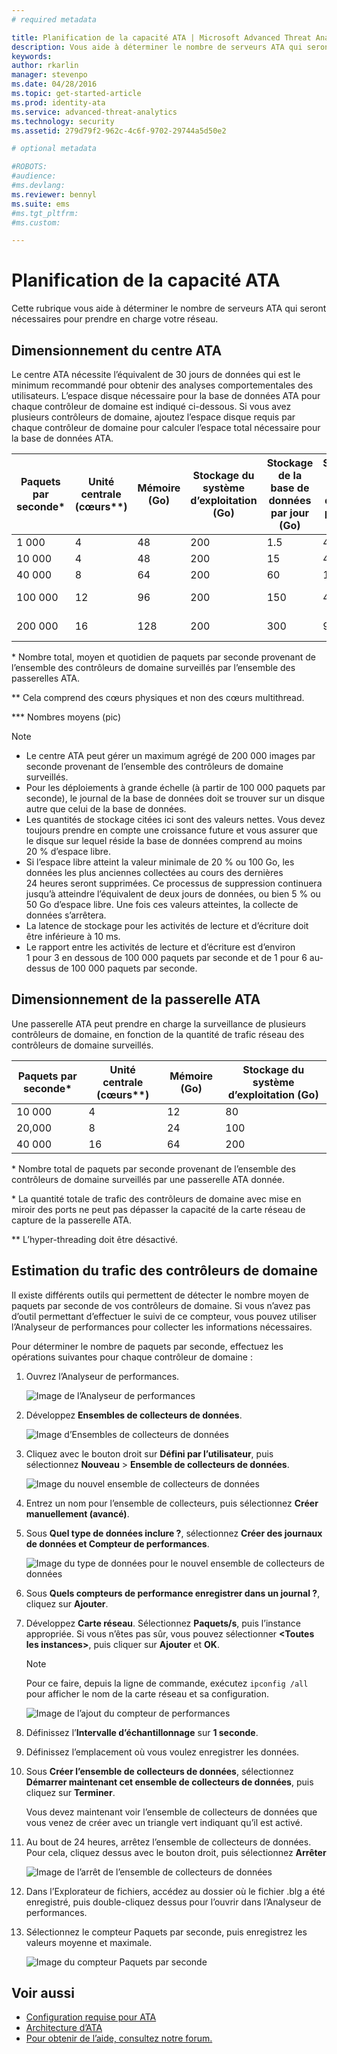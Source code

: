 ```yaml
---
# required metadata

title: Planification de la capacité ATA | Microsoft Advanced Threat Analytics
description: Vous aide à déterminer le nombre de serveurs ATA qui seront nécessaires pour prendre en charge votre réseau
keywords:
author: rkarlin
manager: stevenpo
ms.date: 04/28/2016
ms.topic: get-started-article
ms.prod: identity-ata
ms.service: advanced-threat-analytics
ms.technology: security
ms.assetid: 279d79f2-962c-4c6f-9702-29744a5d50e2

# optional metadata

#ROBOTS:
#audience:
#ms.devlang:
ms.reviewer: bennyl
ms.suite: ems
#ms.tgt_pltfrm:
#ms.custom:

---
```


# Planification de la capacité ATA
Cette rubrique vous aide à déterminer le nombre de serveurs ATA qui seront nécessaires pour prendre en charge votre réseau.

## Dimensionnement du centre ATA
Le centre ATA nécessite l’équivalent de 30 jours de données qui est le minimum recommandé pour obtenir des analyses comportementales des utilisateurs. L’espace disque nécessaire pour la base de données ATA pour chaque contrôleur de domaine est indiqué ci-dessous. Si vous avez plusieurs contrôleurs de domaine, ajoutez l’espace disque requis par chaque contrôleur de domaine pour calculer l’espace total nécessaire pour la base de données ATA.

|Paquets par seconde&#42;|Unité centrale (cœurs&#42;&#42;)|Mémoire (Go)|Stockage du système d’exploitation (Go)|Stockage de la base de données par jour (Go)|Stockage de la base de données par mois (Go)|E/S par seconde&#42;&#42;&#42;|
|---------------------------|-------------------------|---------------|-------------------|---------------------------------|-----------------------------------|-----------------------------------|
|1 000|4|48|200|1.5|45|30 (100)
|10 000|4|48|200|15|450|200 (300)
|40 000|8|64|200|60|1 800|500 (1,000)
|100 000|12|96|200|150|4,500|1 000 (1 500)
|200 000|16|128|200|300|9 000|2 000 (2 500)
&#42; Nombre total, moyen et quotidien de paquets par seconde provenant de l’ensemble des contrôleurs de domaine surveillés par l’ensemble des passerelles ATA.

&#42;&#42; Cela comprend des cœurs physiques et non des cœurs multithread.

&#42;&#42;&#42; Nombres moyens (pic)
> [!NOTE]
> -   Le centre ATA peut gérer un maximum agrégé de 200 000 images par seconde provenant de l’ensemble des contrôleurs de domaine surveillés.
> -   Pour les déploiements à grande échelle (à partir de 100 000 paquets par seconde), le journal de la base de données doit se trouver sur un disque autre que celui de la base de données.
> -   Les quantités de stockage citées ici sont des valeurs nettes. Vous devez toujours prendre en compte une croissance future et vous assurer que le disque sur lequel réside la base de données comprend au moins 20 % d’espace libre.
> -   Si l’espace libre atteint la valeur minimale de 20 % ou 100 Go, les données les plus anciennes collectées au cours des dernières 24 heures seront supprimées. Ce processus de suppression continuera jusqu’à atteindre l’équivalent de deux jours de données, ou bien 5 % ou 50 Go d’espace libre. Une fois ces valeurs atteintes, la collecte de données s’arrêtera.
> -  La latence de stockage pour les activités de lecture et d’écriture doit être inférieure à 10 ms.
> -  Le rapport entre les activités de lecture et d’écriture est d’environ 1 pour 3 en dessous de 100 000 paquets par seconde et de 1 pour 6 au-dessus de 100 000 paquets par seconde.

## Dimensionnement de la passerelle ATA
Une passerelle ATA peut prendre en charge la surveillance de plusieurs contrôleurs de domaine, en fonction de la quantité de trafic réseau des contrôleurs de domaine surveillés.

|Paquets par seconde&#42;|Unité centrale (cœurs&#42;&#42;)|Mémoire (Go)|Stockage du système d’exploitation (Go)|
|---------------------------|-------------------------|---------------|-------------------|
|10 000|4|12|80|
|20,000|8|24|100|
|40 000|16|64|200|
&#42; Nombre total de paquets par seconde provenant de l’ensemble des contrôleurs de domaine surveillés par une passerelle ATA donnée.

&#42; La quantité totale de trafic des contrôleurs de domaine avec mise en miroir des ports ne peut pas dépasser la capacité de la carte réseau de capture de la passerelle ATA.

&#42;&#42; L’hyper-threading doit être désactivé.

## Estimation du trafic des contrôleurs de domaine
Il existe différents outils qui permettent de détecter le nombre moyen de paquets par seconde de vos contrôleurs de domaine. Si vous n’avez pas d’outil permettant d’effectuer le suivi de ce compteur, vous pouvez utiliser l’Analyseur de performances pour collecter les informations nécessaires.

Pour déterminer le nombre de paquets par seconde, effectuez les opérations suivantes pour chaque contrôleur de domaine :

1.  Ouvrez l’Analyseur de performances.

    ![Image de l’Analyseur de performances](media/ATA-traffic-estimation-1.png)

2.  Développez **Ensembles de collecteurs de données**.

    ![Image d’Ensembles de collecteurs de données](media/ATA-traffic-estimation-2.png)

3.  Cliquez avec le bouton droit sur **Défini par l’utilisateur**, puis sélectionnez **Nouveau** &gt; **Ensemble de collecteurs de données**.

    ![Image du nouvel ensemble de collecteurs de données](media/ATA-traffic-estimation-3.png)

4.  Entrez un nom pour l’ensemble de collecteurs, puis sélectionnez **Créer manuellement (avancé)**.

5.  Sous **Quel type de données inclure ?**, sélectionnez **Créer des journaux de données et Compteur de performances**.

    ![Image du type de données pour le nouvel ensemble de collecteurs de données](media/ATA-traffic-estimation-5.png)

6.  Sous **Quels compteurs de performance enregistrer dans un journal ?**, cliquez sur **Ajouter**.

7.  Développez **Carte réseau**. Sélectionnez **Paquets/s**, puis l’instance appropriée. Si vous n’êtes pas sûr, vous pouvez sélectionner **&lt;Toutes les instances&gt;**, puis cliquer sur **Ajouter** et **OK**.

    > [!NOTE]
    > Pour ce faire, depuis la ligne de commande, exécutez `ipconfig /all` pour afficher le nom de la carte réseau et sa configuration.

    ![Image de l’ajout du compteur de performances](media/ATA-traffic-estimation-7.png)

8.  Définissez l’**Intervalle d’échantillonnage** sur **1 seconde**.

9. Définissez l’emplacement où vous voulez enregistrer les données.

10. Sous **Créer l’ensemble de collecteurs de données**, sélectionnez **Démarrer maintenant cet ensemble de collecteurs de données**, puis cliquez sur **Terminer**.

    Vous devez maintenant voir l’ensemble de collecteurs de données que vous venez de créer avec un triangle vert indiquant qu’il est activé.

11. Au bout de 24 heures, arrêtez l’ensemble de collecteurs de données. Pour cela, cliquez dessus avec le bouton droit, puis sélectionnez **Arrêter**

    ![Image de l’arrêt de l’ensemble de collecteurs de données](media/ATA-traffic-estimation-12.png)

12. Dans l’Explorateur de fichiers, accédez au dossier où le fichier .blg a été enregistré, puis double-cliquez dessus pour l’ouvrir dans l’Analyseur de performances.

13. Sélectionnez le compteur Paquets par seconde, puis enregistrez les valeurs moyenne et maximale.

    ![Image du compteur Paquets par seconde](media/ATA-traffic-estimation-14.png)

## Voir aussi
- [Configuration requise pour ATA](ata-prerequisites.md)
- [Architecture d’ATA](/advanced-threat-analytics/Understand/ata-architecture)
- [Pour obtenir de l’aide, consultez notre forum.](https://social.technet.microsoft.com/Forums/security/en-US/home?forum=mata)


<!--HONumber=Apr16_HO2-->


